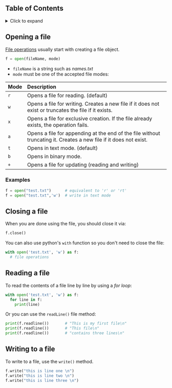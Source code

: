 ## Table of Contents

<details closed>
<summary>Click to expand</summary>


1. [Opening a file](#opening-a-file)
1. [Closing a file](#closing-a-file)
1. [Reading a file](#reading-a-file)
1. [Writing to a file](#writing-to-a-file)


</details>

## Opening a file

[File operations](https://docs.python.org/3/tutorial/inputoutput.html#reading-and-writing-files) usually start with creating a file object.

```py
f = open(fileName, mode)
```

* `fileName` is a string such as *names.txt*
* `mode` must be one of the accepted file modes:

Mode | Description
:--- | :---
`r` | Opens a file for reading. (default)
`w` | Opens a file for writing. Creates a new file if it does not exist or truncates the file if it exists.
`x` | Opens a file for exclusive creation. If the file already exists, the operation fails.
`a` | Opens a file for appending at the end of the file without truncating it. Creates a new file if it does not exist.
`t` | Opens in text mode. (default)
`b` | Opens in binary mode.
`+` | Opens a file for updating (reading and writing)

### Examples

```py
f = open("test.txt")      # equivalent to 'r' or 'rt'
f = open("test.txt",'w')  # write in text mode
```

## Closing a file

When you are done using the file, you should close it via:

```py
f.close()
```

You can also use python's `with` function so you don't need to close the file:

```py
with open('test.txt', 'w') as f:
  # file operations
```

## Reading a file

To read the contents of a file line by line by using a *for loop*:

```py
with open('test.txt', 'w') as f:
  for line in f:
    print(line)
```

Or you can use the `readLine()` file method:

```py
print(f.readline())       # "This is my first file\n"
print(f.readline())       # "This file\n"
print(f.readline())       # "contains three lines\n"
```

## Writing to a file

To write to a file, use the `write()` method.

```py
f.write("this is line one \n")
f.write("this is line two \n")
f.write("this is line three \n")
```

